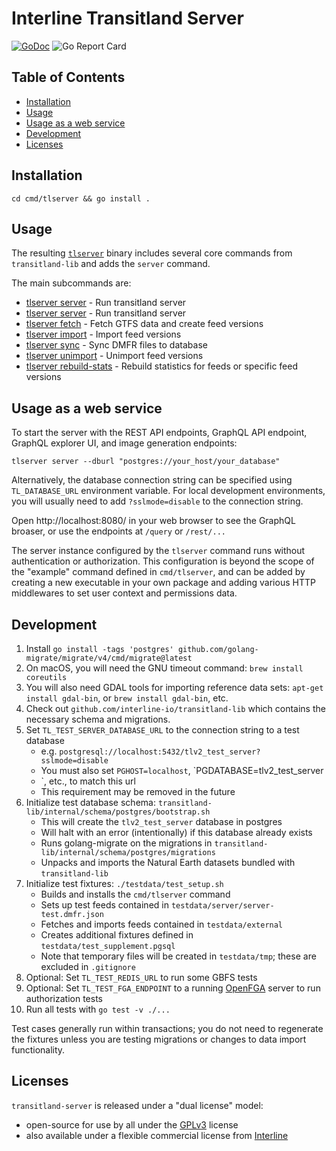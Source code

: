 # Interline Transitland Server <!-- omit in toc -->

[![GoDoc](https://godoc.org/github.com/interline-io/transitland-server?status.svg)](https://godoc.org/github.com/interline-io/transitland-server) ![Go Report Card](https://goreportcard.com/badge/github.com/interline-io/transitland-server)

## Table of Contents <!-- omit in toc -->
<!-- to update use https://marketplace.visualstudio.com/items?itemName=yzhang.markdown-all-in-one -->
- [Installation](#installation)
- [Usage](#usage)
- [Usage as a web service](#usage-as-a-web-service)
- [Development](#development)
- [Licenses](#licenses)


## Installation

`cd cmd/tlserver && go install .`

## Usage

The resulting [`tlserver`](docs/cli/tlserver.md) binary includes several core commands from `transitland-lib` and adds the `server` command.

The main subcommands are:
* [tlserver server](docs/cli/tlserver_server.md)	 - Run transitland server
* [tlserver server](tlserver_server.md)	 - Run transitland server
* [tlserver fetch](docs/cli/tlserver_fetch.md)	 - Fetch GTFS data and create feed versions
* [tlserver import](docs/cli/tlserver_import.md)	 - Import feed versions
* [tlserver sync](docs/cli/tlserver_sync.md)	 - Sync DMFR files to database
* [tlserver unimport](docs/cli/tlserver_unimport.md)	 - Unimport feed versions
* [tlserver rebuild-stats](docs/cli/tlserver_rebuild-stats.md)	 - Rebuild statistics for feeds or specific feed versions

## Usage as a web service

To start the server with the REST API endpoints, GraphQL API endpoint, GraphQL explorer UI, and image generation endpoints:

```
tlserver server --dburl "postgres://your_host/your_database"
```

Alternatively, the database connection string can be specified using `TL_DATABASE_URL` environment variable. For local development environments, you will usually need to add `?sslmode=disable` to the connection string.

Open http://localhost:8080/ in your web browser to see the GraphQL broaser, or use the endpoints at `/query` or `/rest/...`

The server instance configured by the  `tlserver` command runs without authentication or authorization. This configuration is beyond the scope of the "example" command defined in `cmd/tlserver`, and can be added by creating a new executable in your own package and adding various HTTP middlewares to set user context and permissions data.

## Development

1. Install `go install -tags 'postgres' github.com/golang-migrate/migrate/v4/cmd/migrate@latest`
2. On macOS, you will need the GNU timeout command: `brew install coreutils`
3. You will also need GDAL tools for importing reference data sets: `apt-get install gdal-bin`, or `brew install gdal-bin`, etc.
4. Check out `github.com/interline-io/transitland-lib` which contains the necessary schema and migrations.
5. Set `TL_TEST_SERVER_DATABASE_URL` to the connection string to a test database
   - e.g. `postgresql://localhost:5432/tlv2_test_server?sslmode=disable`
   - You must also set `PGHOST=localhost`, `PGDATABASE=tlv2_test_server
   - `, etc., to match this url
   - This requirement may be removed in the future
6. Initialize test database schema: `transitland-lib/internal/schema/postgres/bootstrap.sh`
   - This will create the `tlv2_test_server` database in postgres
   - Will halt with an error (intentionally) if this database already exists
   - Runs golang-migrate on the migrations in `transitland-lib/internal/schema/postgres/migrations`
   - Unpacks and imports the Natural Earth datasets bundled with `transitland-lib`
7. Initialize test fixtures: `./testdata/test_setup.sh`
   - Builds and installs the `cmd/tlserver` command
   - Sets up test feeds contained in `testdata/server/server-test.dmfr.json`
   - Fetches and imports feeds contained in `testdata/external`
   - Creates additional fixtures defined in `testdata/test_supplement.pgsql`
   - Note that temporary files will be created in `testdata/tmp`; these are excluded in `.gitignore`
8. Optional: Set `TL_TEST_REDIS_URL` to run some GBFS tests
9. Optional: Set `TL_TEST_FGA_ENDPOINT` to a running [OpenFGA](https://github.com/openfga/openfga) server to run authorization tests
10. Run all tests with `go test -v ./...`

Test cases generally run within transactions; you do not need to regenerate the fixtures unless you are testing migrations or changes to data import functionality.
  
## Licenses

`transitland-server` is released under a "dual license" model:

- open-source for use by all under the [GPLv3](LICENSE) license
- also available under a flexible commercial license from [Interline](mailto:info@interline.io)


